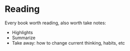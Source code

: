 # Reading

Every book worth reading, also worth take notes: 

*  Highlights
*  Summarize
*  Take away: how to change current thinking, habits, etc 
